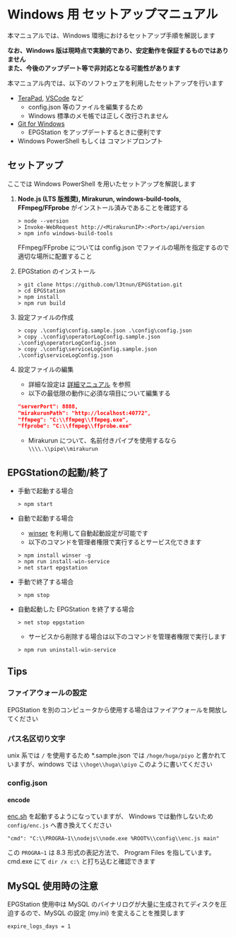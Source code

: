 Windows 用 セットアップマニュアル
===

本マニュアルでは、Windows 環境におけるセットアップ手順を解説します

**なお、Windows 版は現時点で実験的であり、安定動作を保証するものではありません  
また、今後のアップデート等で非対応となる可能性があります**

本マニュアル内では、以下のソフトウェアを利用したセットアップを行います

- [TeraPad](http://www5f.biglobe.ne.jp/~t-susumu/), [VSCode](https://code.visualstudio.com/) など
    - config.json 等のファイルを編集するため
    - Windows 標準のメモ帳では正しく改行されません
- [Git for Windows](https://git-for-windows.github.io/)
    - EPGStation をアップデートするときに便利です
- Windows PowerShell もしくは コマンドプロンプト


## セットアップ

ここでは Windows PowerShell を用いたセットアップを解説します

1. **Node.js (LTS 版推奨), Mirakurun, windows-build-tools, FFmpeg/FFprobe** がインストール済みであることを確認する

	```
	> node --version
	> Invoke-WebRequest http://<MirakurunIP>:<Port>/api/version
	> npm info windows-build-tools
	```

	FFmpeg/FFprobe については config.json でファイルの場所を指定するので適切な場所に配置すること

2. EPGStation のインストール

	```
	> git clone https://github.com/l3tnun/EPGStation.git
	> cd EPGStation
	> npm install
	> npm run build

	```
3. 設定ファイルの作成

	```
	> copy .\config\config.sample.json .\config\config.json
	> copy .\config\operatorLogConfig.sample.json .\config\operatorLogConfig.json
	> copy .\config\serviceLogConfig.sample.json .\config\serviceLogConfig.json
	```

4. 設定ファイルの編集
	- 詳細な設定は [詳細マニュアル](conf-manual.md) を参照
	- 以下の最低限の動作に必須な項目について編集する

	```json
	"serverPort": 8888,
	"mirakurunPath": "http://localhost:40772",
    "ffmpeg": "C:\\ffmpeg\\ffmpeg.exe",
    "ffprobe": "C:\\ffmpeg\\ffprobe.exe"
	```

    - Mirakurun について、名前付きパイプを使用するなら `\\\\.\\pipe\\mirakurun`

## EPGStationの起動/終了

- 手動で起動する場合

	```
	> npm start
	```

- 自動で起動する場合
	- [winser](https://github.com/jfromaniello/winser) を利用して自動起動設定が可能です
	- 以下のコマンドを管理者権限で実行するとサービス化できます

    ```
    > npm install winser -g
    > npm run install-win-service
    > net start epgstation
    ```

- 手動で終了する場合

	```
	> npm stop
	```

- 自動起動した EPGStation を終了する場合

	```
	> net stop epgstation
	```

    - サービスから削除する場合は以下のコマンドを管理者権限で実行します

    ```
    > npm run uninstall-win-service
    ```

## Tips

### ファイアウォールの設定
EPGStation を別のコンピュータから使用する場合はファイアウォールを開放してください

### パス名区切り文字

unix 系では `/` を使用するため *.sample.json では `/hoge/huga/piyo` と書かれていますが、windows では `\\hoge\\huga\\piyo` このように書いてください

### config.json
#### encode

[enc.sh](../config/enc.sh) を起動するようになっていますが、 Windows では動作しないため `config/enc.js` へ書き換えてください

```
"cmd": "C:\\PROGRA~1\\nodejs\\node.exe %ROOT%\\config\\enc.js main"
```

この `PROGRA~1` は 8.3 形式の表記方法で、 Program Files を指しています。  
cmd.exe にて `dir /x c:\` と打ち込むと確認できます

## MySQL 使用時の注意

EPGStation 使用中は MySQL のバイナリログが大量に生成されてディスクを圧迫するので、MySQL の設定 (my.ini) を変えることを推奨します

```
expire_logs_days = 1
```